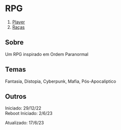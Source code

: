 # RPG

1. [Player](./RPG/Player.md)
2. [Raças](./RPG/Raças.md)

## Sobre

Um RPG inspirado em Ordem Paranormal

## Temas

Fantasia, Distopia, Cyberpunk, Mafia, Pós-Apocaliptico

## Outros

Iniciado: 29/12/22  
Reboot Iniciado: 2/6/23

Atualizado: 17/6/23
